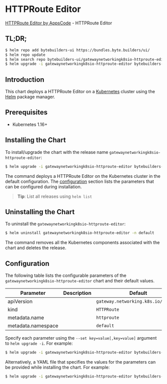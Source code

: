 # HTTPRoute Editor

[HTTPRoute Editor by AppsCode](https://byte.builders) - HTTPRoute Editor

## TL;DR;

```bash
$ helm repo add bytebuilders-ui https://bundles.byte.builders/ui/
$ helm repo update
$ helm search repo bytebuilders-ui/gatewaynetworkingk8sio-httproute-editor --version=v0.4.16
$ helm upgrade -i gatewaynetworkingk8sio-httproute-editor bytebuilders-ui/gatewaynetworkingk8sio-httproute-editor -n default --create-namespace --version=v0.4.16
```

## Introduction

This chart deploys a HTTPRoute Editor on a [Kubernetes](http://kubernetes.io) cluster using the [Helm](https://helm.sh) package manager.

## Prerequisites

- Kubernetes 1.16+

## Installing the Chart

To install/upgrade the chart with the release name `gatewaynetworkingk8sio-httproute-editor`:

```bash
$ helm upgrade -i gatewaynetworkingk8sio-httproute-editor bytebuilders-ui/gatewaynetworkingk8sio-httproute-editor -n default --create-namespace --version=v0.4.16
```

The command deploys a HTTPRoute Editor on the Kubernetes cluster in the default configuration. The [configuration](#configuration) section lists the parameters that can be configured during installation.

> **Tip**: List all releases using `helm list`

## Uninstalling the Chart

To uninstall the `gatewaynetworkingk8sio-httproute-editor`:

```bash
$ helm uninstall gatewaynetworkingk8sio-httproute-editor -n default
```

The command removes all the Kubernetes components associated with the chart and deletes the release.

## Configuration

The following table lists the configurable parameters of the `gatewaynetworkingk8sio-httproute-editor` chart and their default values.

|     Parameter      | Description |                    Default                     |
|--------------------|-------------|------------------------------------------------|
| apiVersion         |             | <code>gateway.networking.k8s.io/v1beta1</code> |
| kind               |             | <code>HTTPRoute</code>                         |
| metadata.name      |             | <code>httproute</code>                         |
| metadata.namespace |             | <code>default</code>                           |


Specify each parameter using the `--set key=value[,key=value]` argument to `helm upgrade -i`. For example:

```bash
$ helm upgrade -i gatewaynetworkingk8sio-httproute-editor bytebuilders-ui/gatewaynetworkingk8sio-httproute-editor -n default --create-namespace --version=v0.4.16 --set apiVersion=gateway.networking.k8s.io/v1beta1
```

Alternatively, a YAML file that specifies the values for the parameters can be provided while
installing the chart. For example:

```bash
$ helm upgrade -i gatewaynetworkingk8sio-httproute-editor bytebuilders-ui/gatewaynetworkingk8sio-httproute-editor -n default --create-namespace --version=v0.4.16 --values values.yaml
```
